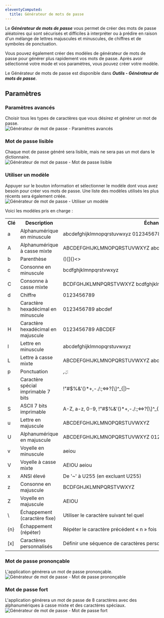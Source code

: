 ```yaml
---
eleventyComputed:
  title: Générateur de mots de passe
---
```

Le ***Générateur de mots de passe*** vous permet de créer des mots de passe aléatoires qui sont sécurisés et difficiles à interpréter ou à prédire en raison d'un mélange de lettres majuscules et minuscules, de chiffres et de symboles de ponctuation.  

Vous pouvez également créer des modèles de générateur de mots de passe pour générer plus rapidement vos mots de passe. Après avoir sélectionné votre mode et vos paramètres, vous pouvez créer votre modèle.  

Le Générateur de mots de passe est disponible dans ***Outils - Générateur de mots de passe***. 

## Paramètres 

### Paramètres avancés 

Choisir tous les types de caractères que vous désirez et générer un mot de passe.  
![Générateur de mot de passe - Paramètres avancés](https://webdevolutions.azureedge.net/docs/fr/rdm/windows/PassGenDef.png) 

### Mot de passe lisible 

Chaque mot de passe généré sera lisible, mais ne sera pas un mot dans le dictionnaire.  
![Générateur de mot de passe - Mot de passe lisible](https://webdevolutions.azureedge.net/docs/fr/rdm/windows/clip10384.png) 

### Utiliser un modèle 

Appuyer sur le bouton information et sélectionner le modèle dont vous avez besoin pour créer vos mots de passe. Une liste des modèles utilisés les plus récents sera également créée.  
![Générateur de mot de passe - Utiliser un modèle](https://webdevolutions.azureedge.net/docs/fr/rdm/windows/clip10385.png) 

Voici les modèles pris en charge : 

<table>
	<tr>
		<th>
Clé 
		</th>
		<th>
Description 
		</th>
		<th>
Échantillon 
		</th>
	</tr>
	<tr>
		<td>
a 
		</td>
		<td>
Alphanumérique en minuscule 
		</td>
		<td>
abcdefghijklmnopqrstuvwxyz 0123456789 
		</td>
	</tr>
	<tr>
		<td>
A 
		</td>
		<td>
Alphanumérique à casse mixte 
		</td>
		<td>
ABCDEFGHIJKLMNOPQRSTUVWXYZ abcdefghijklmnopqrstuvwxyz 0123456789 
		</td>
	</tr>
	<tr>
		<td>
b 
		</td>
		<td>
Parenthèse 
		</td>
		<td>
()[]{}<> 
		</td>
	</tr>
	<tr>
		<td>
c 
		</td>
		<td>
Consonne en minuscule 
		</td>
		<td>
bcdfghjklmnpqrstvwxyz 
		</td>
	</tr>
	<tr>
		<td>
C 
		</td>
		<td>
Consonne à casse mixte 
		</td>
		<td>
BCDFGHJKLMNPQRSTVWXYZ bcdfghjklmnpqrstvwxyz 
		</td>
	</tr>
	<tr>
		<td>
d 
		</td>
		<td>
Chiffre 
		</td>
		<td>
0123456789 
		</td>
	</tr>
	<tr>
		<td>
h 
		</td>
		<td>
Caractère hexadécimal en minuscule 
		</td>
		<td>
0123456789 abcdef 
		</td>
	</tr>
	<tr>
		<td>
H 
		</td>
		<td>
Caractère hexadécimal en majuscule 
		</td>
		<td>
0123456789 ABCDEF 
		</td>
	</tr>
	<tr>
		<td>
l 
		</td>
		<td>
Lettre en minuscule 
		</td>
		<td>
abcdefghijklmnopqrstuvwxyz 
		</td>
	</tr>
	<tr>
		<td>
L 
		</td>
		<td>
Lettre à casse mixte 
		</td>
		<td>
ABCDEFGHIJKLMNOPQRSTUVWXYZ abcdefghijklmnopqrstuvwxyz 
		</td>
	</tr>
	<tr>
		<td>
p 
		</td>
		<td>
Ponctuation 
		</td>
		<td>
,.;: 
		</td>
	</tr>
	<tr>
		<td>
s 
		</td>
		<td>
Caractère spécial imprimable 7 bits 
		</td>
		<td>
!"#$%&'()*+,-./:;<=>?[\]^_{|}~ 
		</td>
	</tr>
	<tr>
		<td>
S 
		</td>
		<td>
ASCII 7 bits imprimable 
		</td>
		<td>
A-Z, a-z, 0-9, !"#$%&'()*+,-./:;<=>?[\]^_{|}~ 
		</td>
	</tr>
	<tr>
		<td>
u 
		</td>
		<td>
Lettre en majuscule 
		</td>
		<td>
ABCDEFGHIJKLMNOPQRSTUVWXYZ 
		</td>
	</tr>
	<tr>
		<td>
U 
		</td>
		<td>
Alphanumérique en majuscule 
		</td>
		<td>
ABCDEFGHIJKLMNOPQRSTUVWXYZ 0123456789 
		</td>
	</tr>
	<tr>
		<td>
v 
		</td>
		<td>
Voyelle en minuscule 
		</td>
		<td>
aeiou 
		</td>
	</tr>
	<tr>
		<td>
V 
		</td>
		<td>
Voyelle à casse mixte 
		</td>
		<td>
AEIOU aeiou 
		</td>
	</tr>
	<tr>
		<td>
x 
		</td>
		<td>
ANSI élevé 
		</td>
		<td>
De '~' à U255 (en excluant U255) 
		</td>
	</tr>
	<tr>
		<td>
z 
		</td>
		<td>
Consonne en majuscule 
		</td>
		<td>
BCDFGHJKLMNPQRSTVWXYZ 
		</td>
	</tr>
	<tr>
		<td>
Z 
		</td>
		<td>
Voyelle en majuscule 
		</td>
		<td>
AEIOU 
		</td>
	</tr>
	<tr>
		<td>
\ 
		</td>
		<td>
Échappement (caractère fixe) 
		</td>
		<td>
Utiliser le caractère suivant tel quel 
		</td>
	</tr>
	<tr>
		<td>
{n} 
		</td>
		<td>
Échappement (répéter) 
		</td>
		<td>
Répéter le caractère précédent « n » fois 
		</td>
	</tr>
	<tr>
		<td>
[x] 
		</td>
		<td>
Caractères personnalisés 
		</td>
		<td>
Définir une séquence de caractères personnalisée 
		</td>
	</tr>
</table>

### Mot de passe prononçable 

L'application générera un mot de passe prononçable.  
![Générateur de mot de passe - Mot de passe prononçable](https://webdevolutions.azureedge.net/docs/fr/rdm/windows/clip10386.png) 

### Mot de passe fort 

L'application générera un mot de passe de 8 caractères avec des alphanumériques à casse mixte et des caractères spéciaux.  
![Générateur de mot de passe - Mot de passe fort](https://webdevolutions.azureedge.net/docs/fr/rdm/windows/clip10387.png) 
